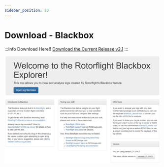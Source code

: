 ```yaml
---
sidebar_position: 20
---
```


# Download - Blackbox

:::info Download Here!!
[Download the Current Release v2.1](https://github.com/rotorflight/rotorflight-blackbox/releases/tag/release/2.1.0)
:::

![Blackbox](./img/blackbox.png)

